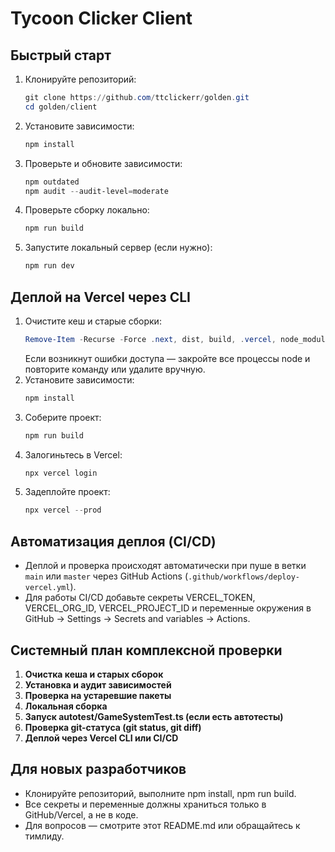 # Tycoon Clicker Client

## Быстрый старт

1. Клонируйте репозиторий:
   ```powershell
   git clone https://github.com/ttclickerr/golden.git
   cd golden/client
   ```
2. Установите зависимости:
   ```powershell
   npm install
   ```
3. Проверьте и обновите зависимости:
   ```powershell
   npm outdated
   npm audit --audit-level=moderate
   ```
4. Проверьте сборку локально:
   ```powershell
   npm run build
   ```
5. Запустите локальный сервер (если нужно):
   ```powershell
   npm run dev
   ```

## Деплой на Vercel через CLI

1. Очистите кеш и старые сборки:
   ```powershell
   Remove-Item -Recurse -Force .next, dist, build, .vercel, node_modules
   ```
   Если возникнут ошибки доступа — закройте все процессы node и повторите команду или удалите вручную.
2. Установите зависимости:
   ```powershell
   npm install
   ```
3. Соберите проект:
   ```powershell
   npm run build
   ```
4. Залогиньтесь в Vercel:
   ```powershell
   npx vercel login
   ```
5. Задеплойте проект:
   ```powershell
   npx vercel --prod
   ```

## Автоматизация деплоя (CI/CD)

- Деплой и проверка происходят автоматически при пуше в ветки `main` или `master` через GitHub Actions (`.github/workflows/deploy-vercel.yml`).
- Для работы CI/CD добавьте секреты VERCEL_TOKEN, VERCEL_ORG_ID, VERCEL_PROJECT_ID и переменные окружения в GitHub → Settings → Secrets and variables → Actions.

## Системный план комплексной проверки

1. **Очистка кеша и старых сборок**
2. **Установка и аудит зависимостей**
3. **Проверка на устаревшие пакеты**
4. **Локальная сборка**
5. **Запуск autotest/GameSystemTest.ts (если есть автотесты)**
6. **Проверка git-статуса (git status, git diff)**
7. **Деплой через Vercel CLI или CI/CD**

## Для новых разработчиков
- Клонируйте репозиторий, выполните npm install, npm run build.
- Все секреты и переменные должны храниться только в GitHub/Vercel, а не в коде.
- Для вопросов — смотрите этот README.md или обращайтесь к тимлиду.

